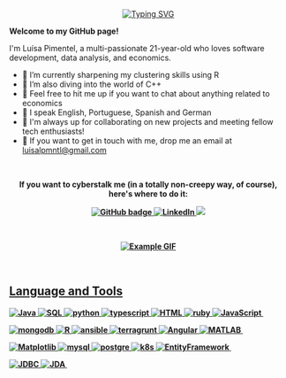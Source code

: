 <p><br>
 </p>

<p align="center">
<a href="https://git.io/typing-svg"><img src="https://readme-typing-svg.herokuapp.com?font=Fira+Code&weight=700&size=30&duration=2500&pause=250&color=F74FBB&center=true&width=435&lines=Hello!;I'm+Lu%C3%ADsa;I'm+a+Data+Analyst%2C;Software+Developer;and+Economist;Nice+to+meet+you+%3A)" alt="Typing SVG" /></a>
</p>

 <p><strong>Welcome to my GitHub page!</strong></p> 
 </p>

I'm Luísa Pimentel, a multi-passionate 21-year-old who loves software development, data analysis, and economics.

- 🌟 I’m currently sharpening my clustering skills using R
- 🌟 I’m also diving into the world of C++
- 🌟 Feel free to hit me up if you want to chat about anything related to economics
- 🌟 I speak English, Portuguese, Spanish and German
- 🌟 I'm always up for collaborating on new projects and meeting fellow tech enthusiasts!
- 🌟 If you want to get in touch with me, drop me an email at luisalpmntl@gmail.com

<p><br>
 </p>

<p align="center">
<b>If you want to cyberstalk me (in a totally non-creepy way, of course), here's where to do it:<b>

<p>



<p align="center">
 <a href="https://github.com/luisalpmntl">
    <img src="https://img.shields.io/badge/-Github-000?style=for-the-badge&logo=Github&logoColor=white&link=https://github.com/luisalpmntl" alt="GitHub badge" />
  </a>
  <a href="https://www.linkedin.com/in/luisalobopimentel">
  <a href="https://www.linkedin.com/in/luisalobopimentel">
    <img src="https://img.shields.io/badge/-LinkedIn-blue?style=for-the-badge&logo=Linkedin&logoColor=white&link=https://www.linkedin.com/in/luisalobopimentel/" alt="LinkedIn" />
  </a>
   <a href="https://www.instagram.com/luisalobopimentel">
    <img src="https://img.shields.io/badge/-Instagram-C13584?style=for-the-badge&labelColor=C13584&logo=instagram&logoColor=white&link=https://www.instagram.com/luisalobopimentel/" 
</p>
    <p><br>
 </p>

<p align="center">    
<img src="https://i.pinimg.com/originals/01/65/f5/0165f5ac3adb73d682a78e6a71a487ac.gif" alt="Example GIF">
 <p><br>
 </p>
    
    
## Language and Tools
![Java](https://img.shields.io/badge/-Java-05122A?style=flat&color=ff69b4)&nbsp;![SQL](https://img.shields.io/badge/-SQL-05122A?style=flat&color=ff69b4)&nbsp;![python](https://img.shields.io/badge/-python-05122A?style=flat&color=ff69b4)&nbsp;![typescript](https://img.shields.io/badge/-typescript-05122A?style=flat&color=ff69b4)&nbsp;![HTML](https://img.shields.io/badge/-HTML-05122A?style=flat&color=ff69b4)&nbsp;![ruby](https://img.shields.io/badge/-ruby-05122A?style=flat&color=ff69b4)&nbsp;![JavaScript](https://img.shields.io/badge/-JavaScript-05122A?style=flat&color=ff69b4)&nbsp;



![mongodb](https://img.shields.io/badge/-mongodb-05122A?style=flat&color=blueviolet)&nbsp;![R](https://img.shields.io/badge/-R-05122A?style=flat&color=blueviolet)&nbsp;![ansible](https://img.shields.io/badge/-ansible-05122A?style=flat&color=blueviolet)&nbsp;![terragrunt](https://img.shields.io/badge/-terragrunt-05122A?style=flat&color=blueviolet)&nbsp;![Angular](https://img.shields.io/badge/-Angular-05122A?style=flat&color=blueviolet)&nbsp;![MATLAB](https://img.shields.io/badge/-MATLAB-05122A?style=flat&color=blueviolet)&nbsp;



![Matplotlib](https://img.shields.io/badge/-Matplotlib-05122A?style=flat&color=ff69b4)&nbsp;![mysql](https://img.shields.io/badge/-mysql-05122A?style=flat&color=ff69b4)&nbsp;![postgre](https://img.shields.io/badge/-postgre-05122A?style=flat&color=ff69b4)&nbsp;![k8s](https://img.shields.io/badge/-k8s-05122A?style=flat&color=ff69b4)&nbsp;![EntityFramework](https://img.shields.io/badge/-EntityFramework-05122A?style=flat&color=ff69b4)&nbsp;



![JDBC](https://img.shields.io/badge/-JDBC-05122A?style=flat&color=blueviolet)&nbsp;![JDA](https://img.shields.io/badge/-JDA-05122A?style=flat&color=blueviolet)&nbsp;
    
<p><br>




<!--! 
**luisalpmntl/luisalpmntl** is a ✨ _special_ ✨ repository because its `README.md` (this file) appears on your GitHub profile.

Here are some ideas to get you started:

- 🔭 I’m currently working on ...
- 🌱 I’m currently learning ...
- 👯 I’m looking to collaborate on ...
- 🤔 I’m looking for help with ...
- 💬 Ask me about ...
- 📫 How to reach me: ...
- 😄 Pronouns: ...
- ⚡ Fun fact: ...
-->
